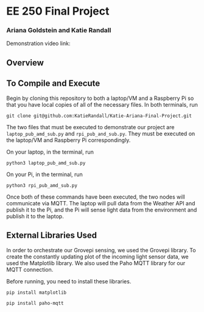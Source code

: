 # EE 250 Final Project
### Ariana Goldstein and Katie Randall

Demonstration video link:

## **Overview**

## **To Compile and Execute**
Begin by cloning this repository to both a laptop/VM and a Raspberry Pi so that you have local copies of all of the necessary files. In both terminals, run
```
git clone git@github.com:KatieRandall/Katie-Ariana-Final-Project.git
```
The two files that must be executed to demonstrate our project are `laptop_pub_amd_sub.py` and `rpi_pub_and_sub.py`. They must be executed on the laptop/VM and Raspberry Pi correspondingly.

On your laptop, in the terminal, run
```
python3 laptop_pub_amd_sub.py
```

On your Pi, in the terminal, run
```
python3 rpi_pub_amd_sub.py
```

Once both of these commands have been executed, the two nodes will communicate via MQTT. The laptop will pull data from the Weather API and publish it to the Pi, and the Pi will sense light data from the environment and publish it to the laptop. 


## **External Libraries Used**
In order to orchestrate our Grovepi sensing, we used the Grovepi library. To create the constantly updating plot of the incoming light sensor data, we used the Matplotlib library. We also used the Paho MQTT library for our MQTT connection.

Before running, you need to install these libraries.
```
pip install matplotlib
```
```
pip install paho-mqtt
```